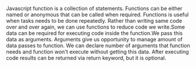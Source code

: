 Javascript function is a collection of statements. Functions can be either named or anonymous that can be called when required.
Functions is useful when tasks needs to be done repeatedly. Rather than writing same code over and over again, we can use functions to
reduce code we write.Some data can be required for executing code inside the function.We pass this data as arguments. Arguments give us
opportunity to manage amount of data passes to function. We can declare number of arguments that function needs and function won't
execute without getting this data. After executing code results can be returned via return keyword, but it is optional.
